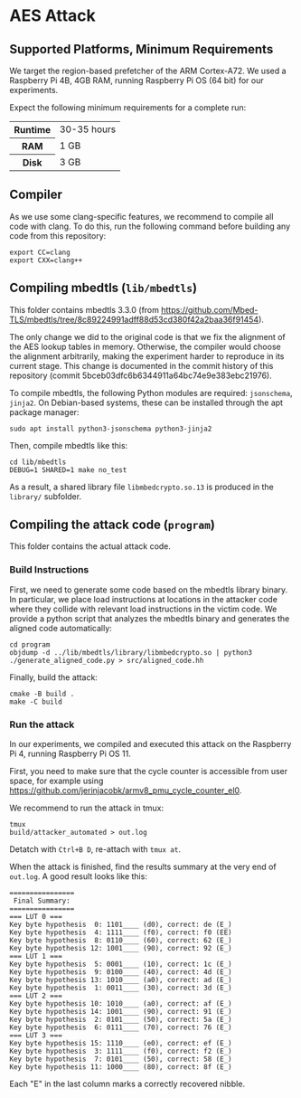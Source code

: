 # AES Attack

## Supported Platforms, Minimum Requirements

We target the region-based prefetcher of the ARM Cortex-A72. We used a Raspberry Pi 4B, 4GB RAM, running Raspberry Pi OS (64 bit) for our experiments.

Expect the following minimum requirements for a complete run:

<table>
    <tr>
        <th>Runtime</th>
        <td>30-35 hours</td>
    </tr>
    <tr>
        <th>RAM</th>
        <td>1 GB</td>
    </tr>
    <tr>
        <th>Disk</th>
        <td>3 GB</td>
    </tr>
</table>

## Compiler

As we use some clang-specific features, we recommend to compile all code with clang.
To do this, run the following command before building any code from this repository:

    export CC=clang
    export CXX=clang++

## Compiling mbedtls (`lib/mbedtls`)

This folder contains mbedtls 3.3.0 (from https://github.com/Mbed-TLS/mbedtls/tree/8c89224991adff88d53cd380f42a2baa36f91454).

The only change we did to the original code is that we fix the alignment of the AES lookup tables in memory. Otherwise, the compiler would choose the alignment arbitrarily, making the experiment harder to reproduce in its current stage. This change is documented in the commit history of this repository (commit 5bceb03dfc6b6344911a64bc74e9e383ebc21976).

To compile mbedtls, the following Python modules are required: `jsonschema`, `jinja2`. On Debian-based systems, these can be installed through the apt package manager:

    sudo apt install python3-jsonschema python3-jinja2

Then, compile mbedtls like this:

    cd lib/mbedtls
    DEBUG=1 SHARED=1 make no_test

As a result, a shared library file `libmbedcrypto.so.13` is produced in the `library/` subfolder.

## Compiling the attack code (`program`)

This folder contains the actual attack code.

### Build Instructions

First, we need to generate some code based on the mbedtls library binary. In particular, we place load instructions at locations in the attacker code where they collide with relevant load instructions in the victim code. We provide a python script that analyzes the mbedtls binary and generates the aligned code automatically:

    cd program
    objdump -d ../lib/mbedtls/library/libmbedcrypto.so | python3 ./generate_aligned_code.py > src/aligned_code.hh

Finally, build the attack:
    
    cmake -B build .
    make -C build

### Run the attack

In our experiments, we compiled and executed this attack on the Raspberry Pi 4, running Raspberry Pi OS 11.

First, you need to make sure that the cycle counter is accessible from user space, for example using https://github.com/jerinjacobk/armv8_pmu_cycle_counter_el0.

We recommend to run the attack in tmux:

    tmux
    build/attacker_automated > out.log

Detatch with `Ctrl+B D`, re-attach with `tmux at`.

When the attack is finished, find the results summary at the very end of `out.log`. A good result looks like this:

```
================
 Final Summary: 
================
=== LUT 0 ===
Key byte hypothesis  0: 1101____ (d0), correct: de (E_)
Key byte hypothesis  4: 1111____ (f0), correct: f0 (EE)
Key byte hypothesis  8: 0110____ (60), correct: 62 (E_)
Key byte hypothesis 12: 1001____ (90), correct: 92 (E_)
=== LUT 1 ===
Key byte hypothesis  5: 0001____ (10), correct: 1c (E_)
Key byte hypothesis  9: 0100____ (40), correct: 4d (E_)
Key byte hypothesis 13: 1010____ (a0), correct: ad (E_)
Key byte hypothesis  1: 0011____ (30), correct: 3d (E_)
=== LUT 2 ===
Key byte hypothesis 10: 1010____ (a0), correct: af (E_)
Key byte hypothesis 14: 1001____ (90), correct: 91 (E_)
Key byte hypothesis  2: 0101____ (50), correct: 5a (E_)
Key byte hypothesis  6: 0111____ (70), correct: 76 (E_)
=== LUT 3 ===
Key byte hypothesis 15: 1110____ (e0), correct: ef (E_)
Key byte hypothesis  3: 1111____ (f0), correct: f2 (E_)
Key byte hypothesis  7: 0101____ (50), correct: 58 (E_)
Key byte hypothesis 11: 1000____ (80), correct: 8f (E_)

```

Each "E" in the last column marks a correctly recovered nibble.
